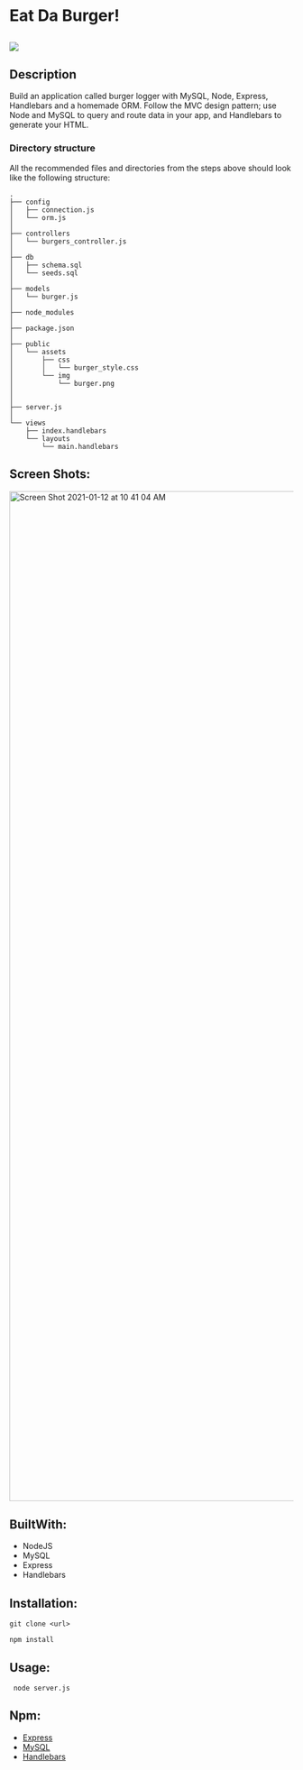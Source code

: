 # Eat Da Burger!

## <img src="https://img.shields.io/badge/LICENSE-mit-green"/>

## Description 

Build an application called burger logger with MySQL, Node, Express, Handlebars and a homemade ORM. Follow the MVC design pattern; use Node and MySQL to query and route data in your app, and Handlebars to generate your HTML.

### Directory structure

All the recommended files and directories from the steps above should look like the following structure:

```
.
├── config
│   ├── connection.js
│   └── orm.js
│ 
├── controllers
│   └── burgers_controller.js
│
├── db
│   ├── schema.sql
│   └── seeds.sql
│
├── models
│   └── burger.js
│ 
├── node_modules
│ 
├── package.json
│
├── public
│   └── assets
│       ├── css
│       │   └── burger_style.css
│       └── img
│           └── burger.png
│   
│
├── server.js
│
└── views
    ├── index.handlebars
    └── layouts
        └── main.handlebars
```

## Screen Shots:

<img width="1792" alt="Screen Shot 2021-01-12 at 10 41 04 AM" src="https://user-images.githubusercontent.com/68761490/104358243-038f2200-54c3-11eb-8a82-a81607277ba1.png">

## BuiltWith:

* NodeJS
* MySQL
* Express
* Handlebars

## Installation:

`git clone <url>`

 `npm install`


## Usage: 

 ` node server.js`


## Npm:

*  [Express](https://www.npmjs.com/package/express/)
*  [MySQL](https://www.npmjs.com/package/mysql/)
*  [Handlebars](https://www.npmjs.com/package/handlebars)





